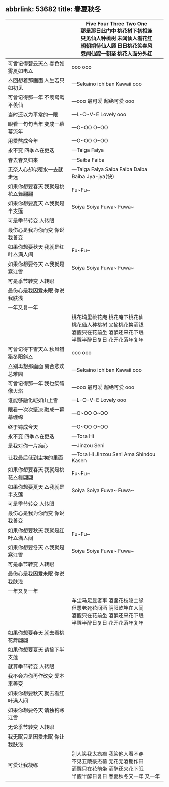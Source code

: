 abbrlink: 53682
title: 春夏秋冬
---

|      |Five Four Three Two One<br>那是那日此门中 桃花树下初相逢<br>只见仙人种桃树 未闻仙人看花红<br>朝朝期待仙人顾 日日桃花笑春风<br>忽闻仙踪一朝至 桃花人面分外红<br>|
|--|--|
|可曾记得碧云天△ 春色如雾夏如电△|ooo ooo|
|△回想着那画面 人生若只如初见|—Sekaino ichiban Kawaii ooo|
|可曾记得那一年 不羡鸳鸯不羡仙|—ooo 最可爱 超绝可爱 ooo|
|当时还以为平常的一眼|—L-O-V-E Lovely ooo|
|眼看一句句当年 变成一幕幕流年|—O~OO O~OO|
|用爱熬成今年|—O~OO O~OO|
|永不变 四季△在更迭|—Taiga Faiya|
|春去春又归来|—Saiba Faiba|
|无奈人心却似覆水一去就走远|—Taiga Faiya Saiba Faiba Daiba Baiba Jya-jya(快)|
|如果你想要春天 我就是桃花△舞翩翩|Fu~Fu~|
|如果你想要夏天 △我就是半支莲|Soiya Soiya Fuwa~ Fuwa~|
|可是季节转变 人转眼|      |
|最伤心是我为你而变 你说我善变|      |
|如果你想要秋天 我就是红叶△满人间|Fu~Fu~|
|如果你想要冬天 △我就是寒江雪|Soiya Soiya Fuwa~ Fuwa~|
|可是季节转变 人转眼|      |
|最伤心是我因爱未眠 你说我肤浅|      |
|一年又复一年|      |
|      |桃花坞里桃花庵 桃花庵下桃花仙<br>桃花仙人种桃树 又摘桃花换酒钱<br>酒醒只在花前坐 酒醉还来花下眠<br>半醒半醉日复日 花开花落年复年 |
|可曾记得下雪天△ 秋风猎猎冬阳斜△|ooo ooo|
|△别再想那画面 离合悲欢总难圆|—Sekaino ichiban Kawaii ooo|
|可曾记得那一年 我也桀骜像火焰 |—ooo 最可爱 超绝可爱 ooo|
|谁能够融化皑如山上雪|—L-O-V-E Lovely ooo|
|眼看一次次坚决 融成一幕幕缠绵 |—O~OO O~OO|
|终于铸成今天|—O~OO O~OO|
|永不变 四季△在更迭|—Tora Hi|
|是我对你一片痴心 |—Jinzou Seni|
|让我最后低到尘埃的里面|—Tora Hi Jinzou Seni Ama Shindou Kasen|
|如果你想要春天 我就是桃花△舞翩翩|Fu~Fu~|
|如果你想要夏天 △我就是半支莲|Soiya Soiya Fuwa~ Fuwa~|
|可是季节转变 人转眼|      |
|最伤心是我为你而变 你说我善变|      |
|如果你想要秋天 我就是红叶△满人间|Fu~Fu~|
|如果你想要冬天 △我就是寒江雪|Soiya Soiya Fuwa~ Fuwa~|
|可是季节转变 人转眼|      |
|最伤心是我因爱未眠 你说我肤浅|      |
|一年又复一年|      |
|      |车尘马足显者事 酒盏花枝隐士缘<br>但愿老死花间酒 阴阳乾坤在人间<br>酒醒只在花前坐 酒醉还来花下眠<br>半醒半醉日复日 花开花落年复年|
|如果你想要春天 就去看桃花舞翩翩|      |
|如果你想要夏天 请摘下半支莲|      |
|就算季节转变 人转眼 |      |
|我不会为你再作改变 爱本来善变|      |
|如果你想要秋天 就去看红叶满人间|      |
|如果你想要冬天 请独钓寒江雪|      |
|无论季节转变 人转眼 |      |
|我无眠只是因爱未眠 你让我肤浅|      |
|可爱让我凝练|别人笑我太疯癫 我笑他人看不穿<br>不见五陵豪杰墓 无花无酒锄作田<br>酒醒只在花前坐 酒醉还来花下眠<br>半醒半醉日复日 春夏秋冬又一年 又一年|